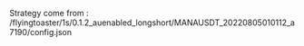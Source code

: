 Strategy come from : /flyingtoaster/1s/0.1.2_auenabled_longshort/MANAUSDT_20220805010112_a7190/config.json